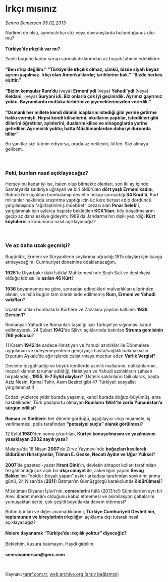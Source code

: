# Irkçı mısınız

*Semra Somersan 05.02.2013*

<div class="yazi"><p>Nadiren de olsa, ayrımcı/ırkçı söz veya davranışlarda bulunduğunuz olur mu?<br/><br/><b>Türkiye’de ırkçılık var mı?</b></p>
<p>Yanıtı bugüne kadar sorup sarmaladıklarımdan az buçuk tahmin edebilirim:<br/><br/><b>“Ben ırkçı değilim.” “Türkiye’de ırkçılık olmaz, çünkü, bizde siyah beyaz ayrımı yapılmaz. Irkçı olan Amerikalılardır; tarihlerine bak.” “Bizde herkes eşittir.”<br/><br/></b><b>“Bizim komşular Rum’du </b>(veya) <b>Ermeni’ydi </b>(veya) <b>Yahudi’ydi </b>(veya) <b>Keldani,</b> (veya) <b>Suryani idi. Biz onlarla çok iyi geçinirdik. Ayrımız gayrımız yoktu. Bayramlarda mutlaka birbirimize yiyeceklerimizden verirdik.”<br/><br/></b><b>“Osmanlı her millete kendi dininin icaplarını istediği gibi yerine getirme hakkı vermişti. Hepsi kendi kiliselerini, okullarını yaptılar, istedikleri gibi dillerini öğrettiler, ayinlerini, dualarını kilise ve sinagoglarda yerine getirdiler. Ayrımcılık yoktu; hatta Müslümanlardan daha iyi durumda idiler”</b></p>
<p>Bu yanıtlar sizi tatmin ediyorsa, orada az bekleyin, lütfen. Sizi almaya gelicem.<br/><br/><br/></p>
<h3>Peki, bunları nasıl açıklayacağız?</h3>
<p>Herşey bu kadar iyi ise, halen olup bitmekte olanları, son iki ay içinde Samatya’da saldırıya uğrayan ve biri öldürülen <b>dört yaşlı Ermeni kadın</b>ı, Roboski’de uçaktan bombalanıp devletin hesap sormadığı <b>34 Kürd’ü</b>, Kürt militanlar hakkında araştırma yaptığı için üç kere beraat edip dördüncü yargılanışında “ağırlaştırılmış müebbet” cezası alan <b>Pınar Selek’i</b>, yargılanmak için aylarca hapiste bekletilen <b>KCK’lıları</b>; köy boşaltmalarını geçip az daha eskiye gideyim: 1989’da Jandarma’nın dışkı yedirdiği <b>Kürt köylüleri</b>nin konumunu nasıl açıklayacağız?<br/><br/><br/></p>
<h3>Ve az daha uzak geçmişi?</h3>
<p>Bugünlük, Ermeni ve Süryanilerin soykırıma uğradığı 1915 olayları için kavga etmeyeceğim. Cumhuriyet dönemine odaklanacağım.<br/><br/><b>1925</b>’te Diyarbakır’daki İstiklal Mahkemesi’nde Şeyh Sait ve destekçisi olduğu iddiası ile <b>asılan 46 Kürt</b>?<br/><br/><b>1936</b> beyannamesine göre, sonradan edindikleri malvarlıkları ellerinden alınan, ve hâlâ bugün tam olarak iade edilmemiş <b>Rum, Ermeni ve Yahudi vakıfları</b>? </p>
<p>Uçaktan atılan bombalarla Kürtlere ve Zazalara yapılan katliam: <b>1938 Dersim’i</b>?</p>
<p>Romanyalı Yahudi ve Romanları taşıdığı için Türkiye’ye sığınması kabul edilmeyerek, 24 Şubat <b>1942</b>’de Silivri açıklarında batırılan <b>Struma gemisinin 769 yolcusu</b>?</p>
<p>11 Kasım <b>1942</b>’de sadece Hıristiyan ve Yahudi azınlıklar ile Dönmelere uygulanan ve ödeyemeyenlerin genç/yaşlı hasta/sağlıklı bakmaksızın Erzurum Aşkale’de ağır işlerde çalıştırmaya mecbur eden <b>Varlık Vergisi</b>?</p>
<p>Devletin tezgâhladığı ve büyük kentlerde azınlık mallarının, dükkânlarının, mezarlıklarının tarumar edildiği, Hıristiyan ve Yahudi azınlıkların şahsen hırpalandığı, <b>1955</b>, <b>6-7 Eylül olayları</b>? (Üstelik saldırıların faili olarak, başta Aziz Nesin, Kemal Tahir, Asım Bezirci gibi 47 Türkiyeli sosyalist yargılanmıştı!)</p>
<p>Ecdadı yüzlerce yıldır burada yaşamış, kendi burada doğup-büyümüş, ama hasbelkader, Türk pasaportu olmayan <b>Rumların 1964’te zorla Yunanistan’a sürgün edilişi</b>?<br/><br/><b>Roman</b> ve <b>Sintiler</b>in her dönem gördüğü, aşağılayıcı-ırkçı muamele, iş verilmemesi, polis tarafından <b>“potasiyel suçlu” olarak görülmesi</b>?</p>
<p>12 Eylül <b>1980</b>’den sonra çıkartılan, <b>Kürtçe konuşulmasını ve yazılmasını yasaklayan 2932 sayılı yasa</b>?</p>
<p>Malatya’da 18 Nisan <b>2007</b>’de Zirve Yayınevi’nde <b>boğazları kesilerek öldürülen Hıristiyanlar, Tilman E. Geske, Necati Aydın ve Uğur Yüksel</b>?<br/><br/><b>2007</b>’de gazeteci-yazar <b>Hrant Dink</b>’in, devletin ahtapot kolları tarafından tezgâhlandığı çok açık bir <b>ırkçı cinayet</b> ile, askerliğini yapan <b>Sevag Balıkçı</b>’nın “doldur-boşalt yapan” asker arkadaşı tarafından soykırımı anma günü, 24 Nisan’da (<b>2011</b>) Batman’ın Gümüşgörgü karakolunda <b>öldürülmesi</b>?</p>
<p>Müslüman Diyanet İşleri’nin, <b>cemevleri</b>ni hâlâ (2013’te!) Sünnilerden ayrı bir Alevi ibadet mekânı olduğunu kabul etmemesi ve asimilasyon çabalarını yumuşaktan serte, çok çeşitli boyutlarda devam ettirmesi?</p>
<p>Bütün bunları ve diğer anamadıklarımı, <b>Türkiye Cumhuriyeti Devleti’nin, toplumunun ve bireylerinin ırkçılığı</b>nı açıklama dışı tutarak nasıl açıklayacağız?<br/><br/><b>Nelere dayanarak “Türkiye’de ırkçılık yoktur” diyeceğiz?<br/><br/></b>Beklettim, kusura bakmayın. Haydi gidelim.<br/><br/><b>semrasomersan@gmx.com</b></p>
<p> </p>
</div>

Kaynak: [taraf.com.tr](http://www.taraf.com.tr/semra-somersan/makale-irkci-misiniz.htm), [web.archive.org (arşiv bağlantısı)](http://web.archive.org/web/20130920014811/http://www.taraf.com.tr/semra-somersan/makale-irkci-misiniz.htm)
